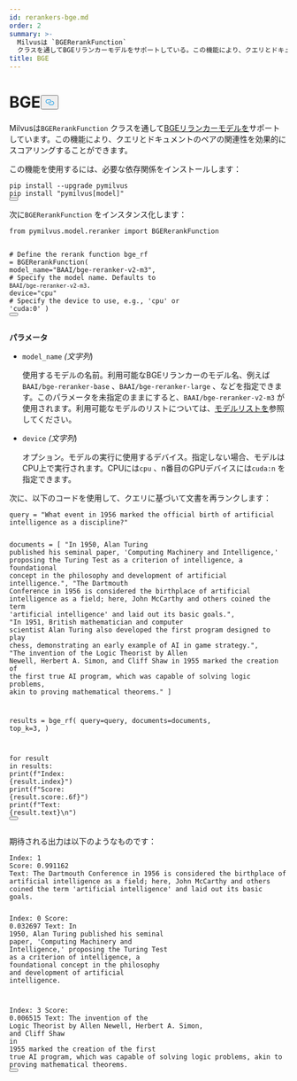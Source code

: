 ```yaml
---
id: rerankers-bge.md
order: 2
summary: >-
  Milvusは `BGERerankFunction`
  クラスを通してBGEリランカーモデルをサポートしている。この機能により、クエリとドキュメントのペアの関連性を効果的にスコアリングすることができる。
title: BGE
---
```

<h1 id="BGE" class="common-anchor-header">BGE<button data-href="#BGE" class="anchor-icon" translate="no">
      <svg translate="no"
        aria-hidden="true"
        focusable="false"
        height="20"
        version="1.1"
        viewBox="0 0 16 16"
        width="16"
      >
        <path
          fill="#0092E4"
          fill-rule="evenodd"
          d="M4 9h1v1H4c-1.5 0-3-1.69-3-3.5S2.55 3 4 3h4c1.45 0 3 1.69 3 3.5 0 1.41-.91 2.72-2 3.25V8.59c.58-.45 1-1.27 1-2.09C10 5.22 8.98 4 8 4H4c-.98 0-2 1.22-2 2.5S3 9 4 9zm9-3h-1v1h1c1 0 2 1.22 2 2.5S13.98 12 13 12H9c-.98 0-2-1.22-2-2.5 0-.83.42-1.64 1-2.09V6.25c-1.09.53-2 1.84-2 3.25C6 11.31 7.55 13 9 13h4c1.45 0 3-1.69 3-3.5S14.5 6 13 6z"
        ></path>
      </svg>
    </button></h1><p>Milvusは<code translate="no">BGERerankFunction</code> クラスを通して<a href="https://github.com/FlagOpen/FlagEmbedding/tree/master/FlagEmbedding/reranker">BGEリランカーモデルを</a>サポートしています。この機能により、クエリとドキュメントのペアの関連性を効果的にスコアリングすることができます。</p>
<p>この機能を使用するには、必要な依存関係をインストールします：</p>
<pre><code translate="no" class="language-bash">pip install --upgrade pymilvus
pip install <span class="hljs-string">&quot;pymilvus[model]&quot;</span>
<button class="copy-code-btn"></button></code></pre>
<p>次に<code translate="no">BGERerankFunction</code> をインスタンス化します：</p>
<pre><code translate="no" class="language-python"><span class="hljs-keyword">from</span> pymilvus.model.reranker <span class="hljs-keyword">import</span> BGERerankFunction

<span class="hljs-comment"># Define the rerank function</span>
bge_rf = BGERerankFunction(
    model_name=<span class="hljs-string">&quot;BAAI/bge-reranker-v2-m3&quot;</span>,  <span class="hljs-comment"># Specify the model name. Defaults to `BAAI/bge-reranker-v2-m3`.</span>
    device=<span class="hljs-string">&quot;cpu&quot;</span> <span class="hljs-comment"># Specify the device to use, e.g., &#x27;cpu&#x27; or &#x27;cuda:0&#x27;</span>
)
<button class="copy-code-btn"></button></code></pre>
<p><strong>パラメータ</strong></p>
<ul>
<li><p><code translate="no">model_name</code> <em>(文字列</em>)</p>
<p>使用するモデルの名前。利用可能なBGEリランカーのモデル名、例えば<code translate="no">BAAI/bge-reranker-base</code> 、<code translate="no">BAAI/bge-reranker-large</code> 、などを指定できます。このパラメータを未指定のままにすると、<code translate="no">BAAI/bge-reranker-v2-m3</code> が使用されます。利用可能なモデルのリストについては、<a href="https://github.com/FlagOpen/FlagEmbedding/tree/master/FlagEmbedding/llm_reranker#model-list">モデルリストを</a>参照してください。</p></li>
<li><p><code translate="no">device</code> <em>(文字列</em>)</p>
<p>オプション。モデルの実行に使用するデバイス。指定しない場合、モデルはCPU上で実行されます。CPUには<code translate="no">cpu</code> 、n番目のGPUデバイスには<code translate="no">cuda:n</code> を指定できます。</p></li>
</ul>
<p>次に、以下のコードを使用して、クエリに基づいて文書を再ランクします：</p>
<pre><code translate="no" class="language-python">query = <span class="hljs-string">&quot;What event in 1956 marked the official birth of artificial intelligence as a discipline?&quot;</span>

documents = [
    <span class="hljs-string">&quot;In 1950, Alan Turing published his seminal paper, &#x27;Computing Machinery and Intelligence,&#x27; proposing the Turing Test as a criterion of intelligence, a foundational concept in the philosophy and development of artificial intelligence.&quot;</span>,
    <span class="hljs-string">&quot;The Dartmouth Conference in 1956 is considered the birthplace of artificial intelligence as a field; here, John McCarthy and others coined the term &#x27;artificial intelligence&#x27; and laid out its basic goals.&quot;</span>,
    <span class="hljs-string">&quot;In 1951, British mathematician and computer scientist Alan Turing also developed the first program designed to play chess, demonstrating an early example of AI in game strategy.&quot;</span>,
    <span class="hljs-string">&quot;The invention of the Logic Theorist by Allen Newell, Herbert A. Simon, and Cliff Shaw in 1955 marked the creation of the first true AI program, which was capable of solving logic problems, akin to proving mathematical theorems.&quot;</span>
]

results = bge_rf(
    query=query,
    documents=documents,
    top_k=<span class="hljs-number">3</span>,
)

<span class="hljs-keyword">for</span> result <span class="hljs-keyword">in</span> results:
    <span class="hljs-built_in">print</span>(<span class="hljs-string">f&quot;Index: <span class="hljs-subst">{result.index}</span>&quot;</span>)
    <span class="hljs-built_in">print</span>(<span class="hljs-string">f&quot;Score: <span class="hljs-subst">{result.score:<span class="hljs-number">.6</span>f}</span>&quot;</span>)
    <span class="hljs-built_in">print</span>(<span class="hljs-string">f&quot;Text: <span class="hljs-subst">{result.text}</span>\n&quot;</span>)
<button class="copy-code-btn"></button></code></pre>
<p>期待される出力は以下のようなものです：</p>
<pre><code translate="no" class="language-python">Index: <span class="hljs-number">1</span>
Score: <span class="hljs-number">0.991162</span>
Text: The Dartmouth Conference <span class="hljs-keyword">in</span> <span class="hljs-number">1956</span> <span class="hljs-keyword">is</span> considered the birthplace of artificial intelligence <span class="hljs-keyword">as</span> a field; here, John McCarthy <span class="hljs-keyword">and</span> others coined the term <span class="hljs-string">&#x27;artificial intelligence&#x27;</span> <span class="hljs-keyword">and</span> laid out its basic goals.

Index: <span class="hljs-number">0</span>
Score: <span class="hljs-number">0.032697</span>
Text: In <span class="hljs-number">1950</span>, Alan Turing published his seminal paper, <span class="hljs-string">&#x27;Computing Machinery and Intelligence,&#x27;</span> proposing the Turing Test <span class="hljs-keyword">as</span> a criterion of intelligence, a foundational concept <span class="hljs-keyword">in</span> the philosophy <span class="hljs-keyword">and</span> development of artificial intelligence.

Index: <span class="hljs-number">3</span>
Score: <span class="hljs-number">0.006515</span>
Text: The invention of the Logic Theorist by Allen Newell, Herbert A. Simon, <span class="hljs-keyword">and</span> Cliff Shaw <span class="hljs-keyword">in</span> <span class="hljs-number">1955</span> marked the creation of the first true AI program, which was capable of solving logic problems, akin to proving mathematical theorems.
<button class="copy-code-btn"></button></code></pre>
